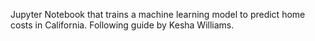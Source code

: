 Jupyter Notebook that trains a machine learning model to predict home costs in California. Following guide by Kesha Williams.
